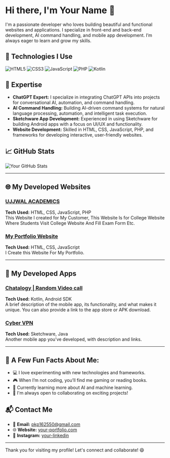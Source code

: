 # Hi there, I'm **Your Name** 👋

I'm a passionate developer who loves building beautiful and functional websites and applications. I specialize in front-end and back-end development, AI command handling, and mobile app development. I’m always eager to learn and grow my skills.

## 🔧 Technologies I Use

![HTML5](https://img.shields.io/badge/HTML5-E34F26?style=flat&logo=html5&logoColor=white)
![CSS3](https://img.shields.io/badge/CSS3-1572B6?style=flat&logo=css3&logoColor=white)
![JavaScript](https://img.shields.io/badge/JavaScript-ES6-yellow?style=flat&logo=javascript&logoColor=white)
![PHP](https://img.shields.io/badge/PHP-777BB4?style=flat&logo=php&logoColor=white)
![Kotlin](https://img.shields.io/badge/Kotlin-7F52FF?style=flat&logo=kotlin&logoColor=white)

## 🚀 Expertise

- **ChatGPT Expert:** I specialize in integrating ChatGPT APIs into projects for conversational AI, automation, and command handling.
- **AI Command Handling:** Building AI-driven command systems for natural language processing, automation, and intelligent task execution.
- **Sketchware App Development:** Experienced in using Sketchware for building Android apps with a focus on UI/UX and functionality.
- **Website Development:** Skilled in HTML, CSS, JavaScript, PHP, and frameworks for developing interactive, user-friendly websites.

## 📈 GitHub Stats

![Your GitHub Stats](https://github-readme-stats.vercel.app/api?username=PG-D3V&show_icons=true&hide_title=true&theme=radical&count_private=true)

---

## 🌐 My Developed Websites

### [UJJWAL ACADEMICS](https://ujjwalacademics.com)
**Tech Used:** HTML, CSS, JavaScript, PHP  
This Website I created for My Customer, This Website Is for College Website Where Students Visit College Website And Fill Exam Form Etc.

### [My Portfolio Website](https://pg-d3v.github.io/MyPortfolio/)
**Tech Used:** HTML, CSS, JavaScript  
I Create this Website For My Portfolio.

---

## 📱 My Developed Apps

### [Chatalogy | Random Video call](https://your-app-link)
**Tech Used:** Kotlin, Android SDK  
A brief description of the mobile app, its functionality, and what makes it unique. You can also provide a link to the app store or APK download.

### [Cyber VPN](https://your-app-link)
**Tech Used:** Sketchware, Java  
Another mobile app you’ve developed, with description and links.

---

## 📝 A Few Fun Facts About Me:
- 💻 I love experimenting with new technologies and frameworks.
- 🎮 When I’m not coding, you’ll find me gaming or reading books.
- 🌱 Currently learning more about AI and machine learning.
- 🤝 I'm always open to collaborating on exciting projects!

## 📬 Contact Me
- 📧 **Email:** pkp162550@gmail.com
- 🌐 **Website:** [your-portfolio.com](https://pg-d3v.github.io/MyPortfolio/)
- 💼 **Instagram:** [your-linkedin](https://www.instagram.com/pankaj_x86?igsh=MjJkNmVrcHJhcnI4)

---

Thank you for visiting my profile! Let's connect and collaborate! 😄
